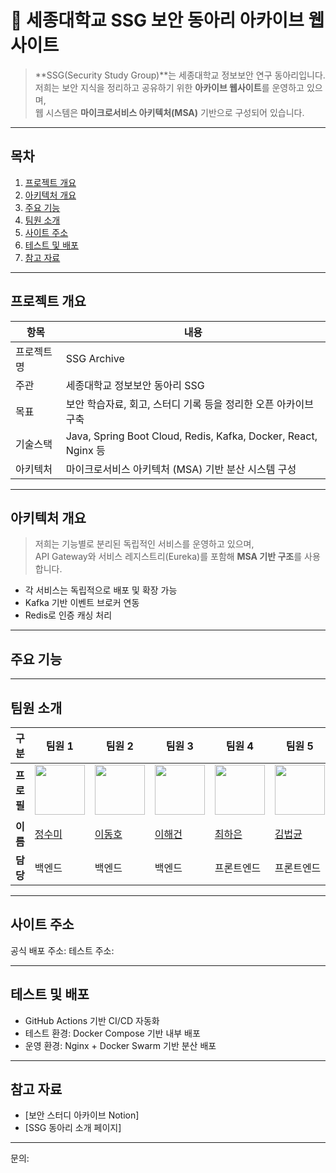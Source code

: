 # 🔐 세종대학교 SSG 보안 동아리 아카이브 웹사이트

> **SSG(Security Study Group)**는 세종대학교 정보보안 연구 동아리입니다.  
> 저희는 보안 지식을 정리하고 공유하기 위한 **아카이브 웹사이트**를 운영하고 있으며,  
> 웹 시스템은 **마이크로서비스 아키텍처(MSA)** 기반으로 구성되어 있습니다.

---

##  목차

1. [프로젝트 개요](#프로젝트-개요)  
2. [아키텍처 개요](#아키텍처-개요)  
3. [주요 기능](#주요-기능)  
4. [팀원 소개](#팀원-소개)  
5. [사이트 주소](#사이트-주소)  
6. [테스트 및 배포](#테스트-및-배포)  
7. [참고 자료](#참고-자료)  

---

##  프로젝트 개요

| 항목 | 내용 |
|------|------|
| 프로젝트명 | SSG Archive |
| 주관 | 세종대학교 정보보안 동아리 SSG |
| 목표 | 보안 학습자료, 회고, 스터디 기록 등을 정리한 오픈 아카이브 구축 |
| 기술스택 | Java, Spring Boot Cloud, Redis, Kafka, Docker, React, Nginx 등 |
| 아키텍처 | 마이크로서비스 아키텍처 (MSA) 기반 분산 시스템 구성 |

---

##  아키텍처 개요

> 저희는 기능별로 분리된 독립적인 서비스를 운영하고 있으며,  
> API Gateway와 서비스 레지스트리(Eureka)를 포함해 **MSA 기반 구조**를 사용합니다.


- 각 서비스는 독립적으로 배포 및 확장 가능  
- Kafka 기반 이벤트 브로커 연동  
- Redis로 인증 캐싱 처리

---

##  주요 기능

---

##  팀원 소개

| 구분 | 팀원 1 | 팀원 2 | 팀원 3 | 팀원 4 | 팀원 5 | 팀원 6 |
|------|---------|---------|---------|---------|---------|---------|
| **프로필** | <img src="https://github.com/Sigmaith.png" width="80" /> | <img src="https://github.com/PlusUltraCode.png" width="80" /> | <img src="https://avatars.githubusercontent.com/u/101076058?v=4" width="80" /> | <img src="https://avatars.githubusercontent.com/u/121525026?v=4" width="80" /> | <img src="https://avatars.githubusercontent.com/u/77979028?v=4" width="80" /> | <img src="https://avatars.githubusercontent.com/u/89924482?v=4" width="80" /> |
| **이름** | [정수미](https://github.com/sigmaith) | [이동호](https://github.com/PlusUltraCode) | [이해건](https://github.com/SISUinSea) | [최하은](https://github.com/haeun320) | [김법균](https://github.com/bk-git-hub) | [케이디](https://github.com/kaydeeloka)
| **담당** | 백엔드 | 백엔드 | 백엔드 | 프론트엔드 | 프론트엔드 | 프론트엔드 |


---

##  사이트 주소

 공식 배포 주소: 
 테스트 주소:

---

##  테스트 및 배포

- GitHub Actions 기반 CI/CD 자동화
- 테스트 환경: Docker Compose 기반 내부 배포
- 운영 환경: Nginx + Docker Swarm 기반 분산 배포

---

##  참고 자료

- [보안 스터디 아카이브 Notion]
- [SSG 동아리 소개 페이지]

---

 문의: 
